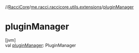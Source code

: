 //[RacciCore](../../index.md)/[me.racci.raccicore.utils.extensions](index.md)/[pluginManager](plugin-manager.md)

# pluginManager

[jvm]\
val [pluginManager](plugin-manager.md): PluginManager
